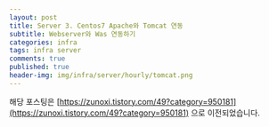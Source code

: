 ```yaml
---
layout: post
title: Server 3. Centos7 Apache와 Tomcat 연동
subtitle: Webserver와 Was 연동하기
categories: infra
tags: infra server
comments: true
published: true
header-img: img/infra/server/hourly/tomcat.png
---
```


해당 포스팅은 [https://zunoxi.tistory.com/49?category=950181](https://zunoxi.tistory.com/49?category=950181) 으로 이전되었습니다.

<!--

## 개요
> `Centos7` Apache(Webserver)와 Tomcat(WAS) 연동하기
  
- 목차
	- [`웹 서버와 WAS 차이`](#웹-서버와-wasweb-application-server)
	- [`웹 서버와 WAS 연동`](#웹-서버와-was-연동)
  
## Webserver with WAS
---
우리가 일반적으로 웹화면을 구성할때 정적인 html, css를 처리하는 기능은 **웹서버**만으로도 구현이 가능하다. 단, 비지니스 로직을 수행해야 하는 동적 페이지를 처리시에는 **WAS**(Web ApplicationServer)라는것이 필요하다. 이 WAS라는것이 단독으로도 정적, 동적페이지 모두를 구현을 할 수 있으나 과도한 부하가 발생할 수 있어서 부하분산이 필요하다. 


<br>





이와 별개로, 8080포트에는(WAS의 포트)에는 `방화벽을 설정`하여 어플리케이션 로직에 직접적 접근을 방지 하는 등, 여러가지 이유로 `web server와 WAS를 연동하여 동시에 운영`하는것이 합리적인 방법으로 여겨진다. 

<br>

---

### 웹 서버와 WAS(Web Application Server)

<br>

`웹 서버는 정적인 컨텐츠`( html, css, js )를 제공하는 서버이다. (ex) Apache, Nginx) `WAS`는 웹서버의 정적 자원처리 역할뿐만아니라 DB 조회 혹은 비지니스 로직을 처리하는 `동적 컨텐츠`도 구동이 가능한 서버이다.

일반적으로 구조는 `웹서버가 앞단`에와서 서버 혹은 도메인으로 넘어온 요청을 연동된 WAS 포트로(웹서버와 WAS가 같은 서버에 있는경우) 넘겨주게 구성되어있다.

필자의 작업환경에서의 주 언어는 JAVA이므로 WAS는 오픈소스인 아파치 톰캣을 사용한다. (사용 환경 : CentOS 7.5, Apache web server(httpd) 2.4.6, Tomcat 9.0.8)


> 참고로 아파치와 아파치톰캣은 전혀다르다. 우리가 일반적으로 많이 듣게되는 `아파치`는 Apache foundation에서 만든 `Apache Webserver`이고, `톰캣`은 마찬가지로 Apache 재단에서 만든 `Apache Tomcat(WAS)`이다. 필자는 처음에 이런 미들웨어들을 배우며 상당히 헷갈렸던 기억이난다. 

<br>

_**※ 실무 같은경우 사내망이 아닌 외부에서도 접근할 수 있는 구조로 설계를 해야하는 조건에서는 web-server서버를 DMZ에 별도로 분리함으로써 보안을 강화하는 방법이 있다.**_

<br>

---
### 웹 서버와 WAS 연동

<br>

#### **1\. 웹서버 설치**

CentOS환경에서는 apache가 `httpd(http 웹서버)`로 명칭된다.  (ubuntu에서는 apache라는 이름으로 사용) 
여기서, httpd는 http웹서버를 구동할 수 있는 데몬이다.

해당 httpd 패키지를 먼저 설치한다. (설치 되어있는경우는 패스)

```
yum update

yum install -y httpd

httpd -version  # 정상 설치 여부 확인
```

<br>

![그림1](/assets/img/infra/server/tomcatC/2.png)

<br>

#### **2\. Tomcat 설치**

필자가 설치한 최초 아파치버전은 2.4.6과 톰캣 9.0.35 버전이랑은 계속 ajp 통신오류가 났다.(원인미상..)

그래서 아래 포스팅을 참고하되 9버전대를 설치한다면 `9.0.8 버전`으로 설치를 추천한다.

[https://zunoxi.tistory.com/41](https://zunoxi.tistory.com/41)

<br>

#### **3\. tomcat-connector(mod\_jk) 설치**

web-server와 tomcat을 연동시키기 위해 `tomcat-connector를 설치`해준다.

**(1) 의존성 주입**

```
wget -c http://mirror.navercorp.com/apache/tomcat/tomcat-connectors/jk/tomcat-connectors-1.2.46-src.tar.gz
```
<br>

**(2) 압축 풀기 및 폴더 이동**

```
tar xvf tomcat-connectors-1.2.46-src.tar.gz

mv tomcat-connectors-1.2.46-src/ /usr/local/src

cd /usr/local/src/tomcat-connectors-1.2.46-src/native/
```
<br>

**(3) 빌드**

빌드 전 먼저 해당 유틸들이 설치 되어있는지 확인

```
yum -y install gcc gcc-c++ httpd-devel
```

![그림2](/assets/img/infra/server/tomcatC/3.png)

<br>

이제 빌드를 해본다. (위치는 cd /usr/local/src/tomcat-connectors-1.2.46-src/native/)

```
./buildconf.sh
```

![그림3](/assets/img/infra/server/tomcatC/4.png)

```
./configure --with-apxs=/usr/bin/apxs
```

![그림4](/assets/img/infra/server/tomcatC/5.png)

```
make

make install
```

![그림5](/assets/img/infra/server/tomcatC/6.png)

<br>

**(4) mod\_jk 파일 확인**

```
ls /etc/httpd/modules/ | grep mod_jk
```

![그림6](/assets/img/infra/server/tomcatC/7.png)

<br>

#### **4\. 기타 설정 파일 수정**

**(1) httpd.conf 파일 수정**

```
vi /etc/httpd/conf/httpd.conf
```

`httpd.conf` 파일 안에 다음 내용을 추가 (가상호스트 추가)

```
<VirtualHost *:80>
    DocumentRoot "/u01/zunoxi"  # 기본페이지 루트
    ServerName zuno.com # 도메인 지정
    ErrorLog "logs/zuno.com-error.log"
    CustomLog "logs/zuno.com-access.log" common
    JkMount /* tomcat # 해당 포트 혹은 도메인으로 요청이 들어왔을때 연결할 톰캣 마운트
</VirtualHost>
```

이때 `가상호스트(VirtualHost)` 설정 및 `ServerName`을 별도 설정하면 경우는 하나의 서버에서 여러개의 톰캣을 구동시킬 시, 포트번호가아닌 도메인 네임으로 각 톰캣에 접근 할 수 있게하는 기능을 한다. 

해당 파일에 아래의 내용도 추가 (주석처리 되어있다면 주석해제)

```
LoadModule jk_module modules/mod_jk.so
```

<br>

**(2) workers.properties 파일 수정**

```
vi /etc/httpd/conf/workers.properties
```

![그림7](/assets/img/infra/server/tomcatC/8.png)

위 httpd.conf 파일의 가상호스트 설정에 `JkMount` /\* tomcat 부분에서 tomcat이라는 이름으로 마운트 설정을 했기에 workers.properties에는 위 처럼 설정해주면 된다.

`8009 포트설정`은 웹서버에서 `Ajp 통신포트`로 8009로 연결되어 요청을 톰캣으로 보내주는 역할을 한다. 

<br>

**(3)  mod\_jk.conf 파일 수정**

```
vi /etc/httpd/conf.modules.d/mod_jk.conf
```

(파일이 없을수도 있다. 그냥 만들면 된다)

```
<IfModule jk_module>
    JkWorkersFile conf.d/workers.properties  # workers.properties를 읽어 들이겠다는 뜻 
    JkLogStampFormat "[%a %b %d %H:%M:%S %Y] "
    JkLogFile logs/mod_jk.log
    JkLogLevel info
    JkShmFile run/mod_jk.shm
</IfModule>

```

※ 해당과정에서 처음에는 아래와 같은 에러가 났다.

![그림8](/assets/img/infra/server/tomcatC/9.png)

<br>

```
\[Tue May 19 16:09:13.388 2020\] \[20094:140649420454016\] \[error\] extension\_fix::jk\_uri\_worker\_map.c (580): Could not find worker with name 'tomcat' in uri map post processing.

\[Tue May 19 16:09:13.416 2020\] \[20094:140649420454016\] \[info\] init\_jk::mod\_jk.c (3591): mod\_jk/1.2.46 initialized

\[Tue May 19 16:09:13.416 2020\] \[20094:140649420454016\] \[error\] extension\_fix::jk\_uri\_worker\_map.c (580): Could not find worker with name 'tomcat' in uri map post processing.

\[Tue May 19 16:09:27.945 2020\] \[20098:140649420454016\] \[info\] jk\_handler::mod\_jk.c (2999): Could not find a worker for worker name=tomcat

\[Tue May 19 16:09:28.282 2020\] \[20096:140649420454016\] \[info\] jk\_handler::mod\_jk.c (2999): Could not find a worker for worker name=tomcat
```


이는 mod\_jk.conf에 최초 설정시

_**<IfModule mod\_jk.c>**_

JkWorkersFile conf/workers.properties

JkShmFile run/mod\_jk.shm

JkLogFile logs/mod\_jk.log

JkLogLevel info

JkLogStampFormat "\[%y %m %d %H:%M:%S\] "

_**</IfModule>**_

<IfMoudule mod\_jk.c> 

라고 설정했기 때문이다....<IfModule jk\_module> 라고 설정하는 것이 맞다.

<br>

#### **5\. httpd 재기동 및 정상 접속 확인**

```
systemctl stop httpd.service

systemctl start httpd.service
```

여기서 정상적으로 연결되고 이런식으로 ip(포트번호 없이) 혹은 domain으로 접속했을때, 톰캣의 웹페이지로 바로 접속이 된다면 성공이다.

필자는 호스트에 도메인을 지정해놔서 도메인으로 들어가는것으로 확인했다.

> 참고 : C:\\Windows\\System32\\drivers\\etc 에 hosts 파일에 특정 ip의 도메인을 등록하고 테스트해 볼 수있다.

![그림9](/assets/img/infra/server/tomcatC/10.png)

위 사진 처럼 웹서버와 WAS가 정상적으로 연동되어 있는것을 알수 있다.

★ 다음 포스팅에서는 SSL 인증으로 HTTPS 보안서버를 구축해볼 예정 :)

-->
